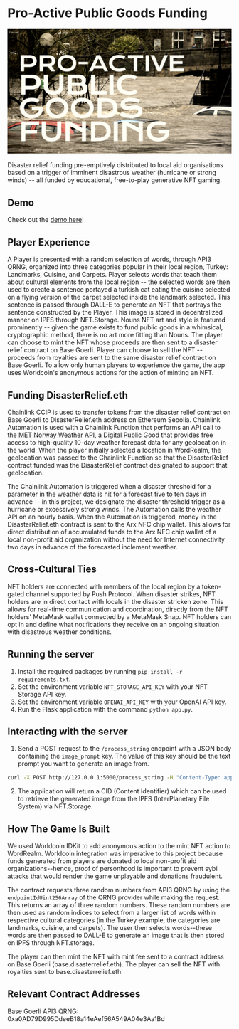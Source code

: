 # Pro-Active Public Goods Funding

![cover image](https://github.com/jdubpark/WordRealmForGood/blob/main/CoverImage.png)

Disaster relief funding pre-emptively distributed to local aid organisations based on a trigger of imminent disastrous weather (hurricane or strong winds) -- all funded by educational, free-to-play generative NFT gaming.

## Demo

Check out the [demo here](https://youtu.be/4kVkL8W3j-o)!

## Player Experience

A Player is presented with a random selection of words, through API3 QRNG, organized into three categories popular in their local region, Turkey: Landmarks, Cuisine, and Carpets. Player selects words that teach them about cultural elements from the local region -- the selected words are then used to create a sentence portayed a turkish cat eating the cuisine selected on a flying version of the carpet selected inside the landmark selected. This sentence is passed through DALL-E to generate an NFT that portrays the sentence constructed by the Player. This image is stored in decentralized manner on IPFS through NFT.Storage. Nouns NFT art and style is featured prominently -- given the game exists to fund public goods in a whimsical, cryptographic method, there is no art more fitting than Nouns. The player can choose to mint the NFT whose proceeds are then sent to a disaster relief contract on Base Goerli. Player can choose to sell the NFT -- proceeds from royalties are sent to the same disaster relief contract on Base Goerli. To allow only human players to experience the game, the app uses Worldcoin's anonymous actions for the action of minting an NFT.

## Funding DisasterRelief.eth

Chainlink CCIP is used to transfer tokens from the disaster relief contract on Base Goerli to DisasterRelief.eth address on Ethereum Sepolia. Chainlink Automation is used with a Chainlink Function that performs an API call to the [MET Norway Weather API](https://app.digitalpublicgoods.net/a/10219), a Digital Public Good that provides free access to high-quality 10-day weather forecast data for any geolocation in the world. When the player initially selected a location in WordRealm, the geolocation was passed to the Chainlink Function so that the DisasterRelief contract funded was the DisasterRelief contract designated to support that geolocation.

The Chainlink Automation is triggered when a disaster threshold for a parameter in the weather data is hit for a forecast five to ten days in advance -- in this project, we designate the disaster threshold trigger as a hurricane or excessively strong winds. The Automation calls the weather API on an hourly basis. When the Automation is triggered, money in the DisasterRelief.eth contract is sent to the Arx NFC chip wallet. This allows for direct distribution of accumulated funds to the Arx NFC chip wallet of a local non-profit aid organization without the need for Internet connectivity two days in advance of the forecasted inclement weather.

## Cross-Cultural Ties

NFT holders are connected with members of the local region by a token-gated channel supported by Push Protocol. When disaster strikes, NFT holders are in direct contact with locals in the disaster stricken zone. This allows for real-time communication and coordination, directly from the NFT holders' MetaMask wallet connected by a MetaMask Snap. NFT holders can opt in and define what notifications they receive on an ongoing situation with disastrous weather conditions.

## Running the server

1. Install the required packages by running `pip install -r requirements.txt`.
2. Set the environment variable `NFT_STORAGE_API_KEY` with your NFT Storage API key.
3. Set the environment variable `OPENAI_API_KEY` with your OpenAI API key.
4. Run the Flask application with the command `python app.py`.

## Interacting with the server

1. Send a POST request to the `/process_string` endpoint with a JSON body containing the `image_prompt` key. The value of this key should be the text prompt you want to generate an image from.

```bash
curl -X POST http://127.0.0.1:5000/process_string -H "Content-Type: application/json" -d '{"image_prompt": "Eating Turkish Ice Cream in Hagia Sophia"}'
```

2. The application will return a CID (Content Identifier) which can be used to retrieve the generated image from the IPFS (InterPlanetary File System) via NFT.Storage.

## How The Game Is Built

We used Worldcoin IDKit to add anonymous action to the mint NFT action to WordRealm. Worldcoin integration was imperative to this project because funds generated from players are donated to local non-profit aid organizations--hence, proof of personhood is important to prevent sybil attacks that would render the game unplayable and donations fraudulent.

The contract requests three random numbers from API3 QRNG by using the ```endpointIdUint256Array``` of the QRNG provider while making the request. This returns an array of three random numbers. These random numbers are then used as random indices to select from a larger list of words within respective cultural categories (in the Turkey example, the categories are landmarks, cuisine, and carpets). The user then selects words--these words are then passed to DALL-E to generate an image that is then stored on IPFS through NFT.storage.

The player can then mint the NFT with mint fee sent to a contract address on Base Goerli (base.disasterrelief.eth). The player can sell the NFT with royalties sent to base.disasterrelief.eth.

## Relevant Contract Addresses

Base Goerli API3 QRNG: 0xa0AD79D995DdeeB18a14eAef56A549A04e3Aa1Bd
